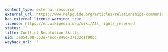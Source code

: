 ```yaml
---
content_type: external-resource
external_url: https://www.helpguide.org/articles/relationships-communication/conflict-resolution-skills.htm/
has_external_license_warning: true
license: https://en.wikipedia.org/wiki/All_rights_reserved
status: ''
title: Conflict Resolution Skills
uid: 3a054508-353e-4bcd-848d-37132c1f90bc
wayback_url: ''
---
```

